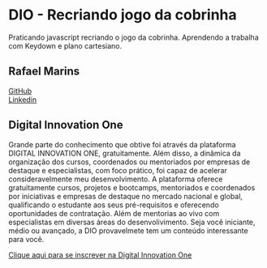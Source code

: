 # DIO - Recriando jogo da cobrinha
Praticando javascript recriando o jogo da cobrinha. Aprendendo a trabalha com Keydown e plano cartesiano.

## Rafael Marins
[GitHub](https://github.com/hardcore3m)  
[Linkedin](http://br.linkedin.com/in/rrmarins)

## Digital Innovation One
Grande parte do conhecimento que obtive foi através da plataforma DIGITAL INNOVATION ONE, gratuitamente. Além disso, a dinâmica da organização dos cursos, coordenados ou mentoriados por empresas de destaque e especialistas, com foco prático, foi capaz de acelerar consideravelmente meu desenvolvimento.
A plataforma oferece gratuitamente cursos, projetos e bootcamps, mentoriados e coordenados por iniciativas e empresas de destaque no mercado nacional e global, qualificando o estudante aos seus pré-requisitos e oferecendo oportunidades de contratação. Além de mentorias ao vivo com especialistas em diversas áreas do desenvolivimento.
Seja você iniciante, médio ou avançado, a DIO provavelmete tem um conteúdo interessante para você.

[Clique aqui para se inscrever na Digital Innovation One](https://digitalinnovation.one/sign-up?ref=YJWOMJ77OW)  
